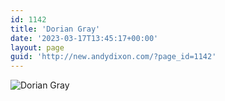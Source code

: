 ```yaml
---
id: 1142
title: 'Dorian Gray'
date: '2023-03-17T13:45:17+00:00'
layout: page
guid: 'http://new.andydixon.com/?page_id=1142'
---
```


![Dorian Gray](https://i0.wp.com/assets.g8x2.ldn.idrivee2-23.com/posters/Dorian%20Gray%2001.jpg?w=1200&ssl=1 "Dorian Gray")